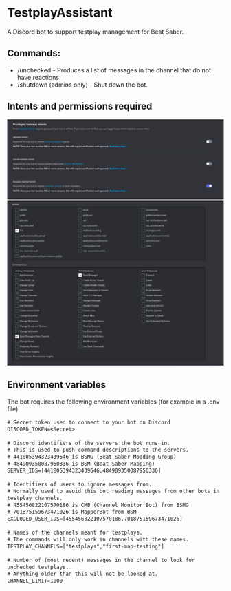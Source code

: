 # TestplayAssistant
A Discord bot to support testplay management for Beat Saber.

## Commands:

- /unchecked - Produces a list of messages in the channel that do not have reactions.
- /shutdown (admins only) - Shut down the bot.

## Intents and permissions required

![Intents](https://github.com/Undeceiver/TestplayAssistant/blob/main/intents.png)
![Permissions](https://github.com/Undeceiver/TestplayAssistant/blob/main/permissions.png)

## Environment variables

The bot requires the following environment variables (for example in a .env file)

    # Secret token used to connect to your bot on Discord
    DISCORD_TOKEN=<Secret>
    
    # Discord identifiers of the servers the bot runs in.
    # This is used to push command descriptions to the servers.
    # 441805394323439646 is BSMG (Beat Saber Modding Group)
    # 484909350087950336 is BSM (Beat Saber Mapping)
    SERVER_IDS=[441805394323439646,484909350087950336]
    
    # Identifiers of users to ignore messages from.
    # Normally used to avoid this bot reading messages from other bots in testplay channels.
    # 455456822107570186 is CMB (Channel Monitor Bot) from BSMG
    # 701875159673471026 is MapperBot from BSM
    EXCLUDED_USER_IDS=[455456822107570186,701875159673471026]
    
    # Names of the channels meant for testplays.
    # The commands will only work in channels with these names.
    TESTPLAY_CHANNELS=["testplays","first-map-testing"]
    
    # Number of (most recent) messages in the channel to look for unchecked testplays.
    # Anything older than this will not be looked at.
    CHANNEL_LIMIT=1000
